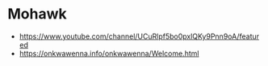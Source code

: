 # Mohawk
- https://www.youtube.com/channel/UCuRlpf5bo0pxlQKy9Pnn9oA/featured
- https://onkwawenna.info/onkwawenna/Welcome.html

